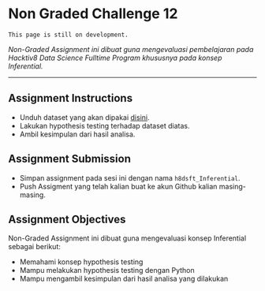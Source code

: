 # Non Graded Challenge 12

```{attention}
This page is still on development.
```

_Non-Graded Assignment ini dibuat guna mengevaluasi pembelajaran pada Hacktiv8 Data Science Fulltime Program khususnya pada konsep Inferential._

---

## Assignment Instructions

- Unduh dataset yang akan dipakai [disini](https://www.kaggle.com/hendratno/covid19-indonesia).
- Lakukan hypothesis testing terhadap dataset diatas.
- Ambil kesimpulan dari hasil analisa.

## Assignment Submission

- Simpan assignment pada sesi ini dengan nama `h8dsft_Inferential`.
- Push Assigment yang telah kalian buat ke akun Github kalian masing-masing.

## Assignment Objectives

Non-Graded Assignment ini dibuat guna mengevaluasi konsep Inferential sebagai berikut:

- Memahami konsep hypothesis testing
- Mampu melakukan hypothesis testing dengan Python
- Mampu mengambil kesimpulan dari hasil analisa yang dilakukan
